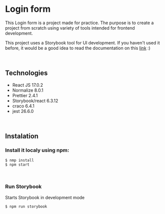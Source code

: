 # Login form

This Login form is a project made for practice. The purpose is to create a project from scratch using variety of tools intended for frontend development.

This project uses a Storybook tool for UI development. If you haven't used it before, it would be a good idea to read the documentation on this [link](https://storybook.js.org/docs/react/get-started/introduction) :)

<br>

## Technologies

- React JS 17.0.2
- Normalize 8.0.1
- Prettier 2.4.1
- Storybook/react 6.3.12
- craco 6.4.1
- jest 26.6.0

<br>

## Instalation

### Install it localy using npm:

```
$ nmp install
$ npm start
```

<br>

### Run Storybook

Starts Storybook in development mode

```
$ npm run storybook
```
